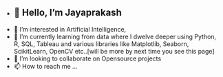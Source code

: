 - <h2>👋 Hello, I’m Jayaprakash </h2>
- 👀 I’m interested in Artificial Intelligence, 
- 🌱 I’m currently learning from data where I dwelve deeper using Python, R, SQL, Tableau and various libraries like Matplotlib, Seaborn, ScikitLearn, OpenCV etc..[will be more by next time you see this page]
- 💞️ I’m looking to collaborate on Opensource projects
- 📫 How to reach me ...

<!---
Jayjake1/Jayjake1 is a ✨ special ✨ repository because its `README.md` (this file) appears on your GitHub profile.
You can click the Preview link to take a look at your changes.
--->
